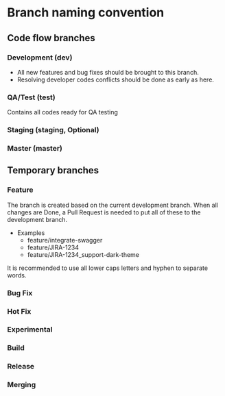 <!--
 FileName:      git
 Author:        8ucchiman
 CreatedDate:   2023-06-18 00:52:15
 LastModified:  2023-01-25 10:56:12 +0900
 Reference:     https://zenn.dev/hankei6km/articles/git-rebase-onto
                https://gist.github.com/hankei6km/4301ebc7e320b987de1f7a5b0acb994a
 Description:   ---
-->



<!--
--   Keywords     : branching, name
--   Reference: https://dev.to/couchcamote/git-branching-name-convention-cch
-->

# Branch naming convention
## Code flow branches
### Development (dev)
- All new features and bug fixes should be brought to this branch.
- Resolving developer codes conflicts should be done as early as here.

### QA/Test (test)
Contains all codes ready for QA testing

### Staging (staging, Optional)


### Master (master)

## Temporary branches
### Feature
The branch is created based on the current development branch.
When all changes are Done, a Pull Request is needed to put all of these to the development branch.

- Examples
    - feature/integrate-swagger
    - feature/JIRA-1234
    - feature/JIRA-1234_support-dark-theme

It is recommended to use all lower caps letters and hyphen to separate words.

### Bug Fix

### Hot Fix
### Experimental
### Build
### Release
### Merging
